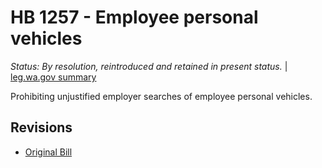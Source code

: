# HB 1257 - Employee personal vehicles
*Status: By resolution, reintroduced and retained in present status.* | [leg.wa.gov summary](https://app.leg.wa.gov/billsummary?BillNumber=1257&Year=2021)

Prohibiting unjustified employer searches of employee personal vehicles.

## Revisions
* [Original Bill](1/)